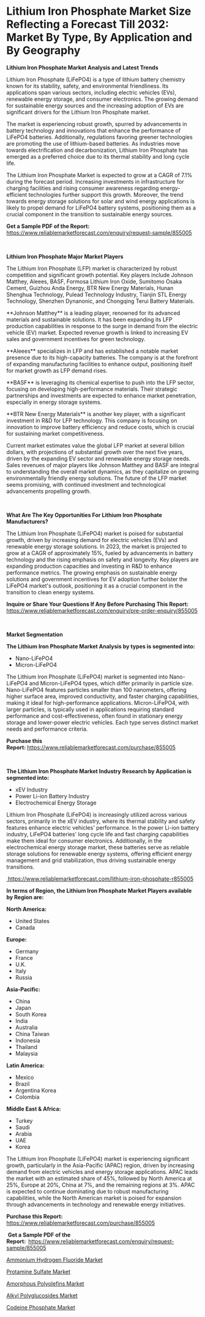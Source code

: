 <p><h1>Lithium Iron Phosphate Market Size Reflecting a Forecast Till 2032: Market By Type, By Application and By Geography</h1></p><p><strong>Lithium Iron Phosphate Market Analysis and Latest Trends</strong></p>
<p><p>Lithium Iron Phosphate (LiFePO4) is a type of lithium battery chemistry known for its stability, safety, and environmental friendliness. Its applications span various sectors, including electric vehicles (EVs), renewable energy storage, and consumer electronics. The growing demand for sustainable energy sources and the increasing adoption of EVs are significant drivers for the Lithium Iron Phosphate market.</p><p>The market is experiencing robust growth, spurred by advancements in battery technology and innovations that enhance the performance of LiFePO4 batteries. Additionally, regulations favoring greener technologies are promoting the use of lithium-based batteries. As industries move towards electrification and decarbonization, Lithium Iron Phosphate has emerged as a preferred choice due to its thermal stability and long cycle life.</p><p>The Lithium Iron Phosphate Market is expected to grow at a CAGR of 7.1% during the forecast period. Increasing investments in infrastructure for charging facilities and rising consumer awareness regarding energy-efficient technologies further support this growth. Moreover, the trend towards energy storage solutions for solar and wind energy applications is likely to propel demand for LiFePO4 battery systems, positioning them as a crucial component in the transition to sustainable energy sources.</p></p>
<p><strong>Get a Sample PDF of the Report:&nbsp;</strong> <a href="https://www.reliablemarketforecast.com/enquiry/request-sample/855005?utm_campaign=1144&utm_medium=2&utm_source=Github&utm_content=ia&utm_term=31032025&utm_id=lithium-iron-phosphate">https://www.reliablemarketforecast.com/enquiry/request-sample/855005</a></p>
<p>&nbsp;</p>
<p><strong>Lithium Iron Phosphate Major Market Players</strong></p>
<p><p>The Lithium Iron Phosphate (LFP) market is characterized by robust competition and significant growth potential. Key players include Johnson Matthey, Aleees, BASF, Formosa Lithium Iron Oxide, Sumitomo Osaka Cement, Guizhou Anda Energy, BTR New Energy Materials, Hunan Shenghua Technology, Pulead Technology Industry, Tianjin STL Energy Technology, Shenzhen Dynanonic, and Chongqing Terui Battery Materials.</p><p>**Johnson Matthey** is a leading player, renowned for its advanced materials and sustainable solutions. It has been expanding its LFP production capabilities in response to the surge in demand from the electric vehicle (EV) market. Expected revenue growth is linked to increasing EV sales and government incentives for green technology.</p><p>**Aleees** specializes in LFP and has established a notable market presence due to its high-capacity batteries. The company is at the forefront of expanding manufacturing facilities to enhance output, positioning itself for market growth as LFP demand rises.</p><p>**BASF** is leveraging its chemical expertise to push into the LFP sector, focusing on developing high-performance materials. Their strategic partnerships and investments are expected to enhance market penetration, especially in energy storage systems.</p><p>**BTR New Energy Materials** is another key player, with a significant investment in R&D for LFP technology. This company is focusing on innovation to improve battery efficiency and reduce costs, which is crucial for sustaining market competitiveness.</p><p>Current market estimates value the global LFP market at several billion dollars, with projections of substantial growth over the next five years, driven by the expanding EV sector and renewable energy storage needs. Sales revenues of major players like Johnson Matthey and BASF are integral to understanding the overall market dynamics, as they capitalize on growing environmentally friendly energy solutions. The future of the LFP market seems promising, with continued investment and technological advancements propelling growth.</p></p>
<p>&nbsp;</p>
<p><strong>What Are The Key Opportunities For Lithium Iron Phosphate Manufacturers?</strong></p>
<p><p>The Lithium Iron Phosphate (LiFePO4) market is poised for substantial growth, driven by increasing demand for electric vehicles (EVs) and renewable energy storage solutions. In 2023, the market is projected to grow at a CAGR of approximately 15%, fueled by advancements in battery technology and the rising emphasis on safety and longevity. Key players are expanding production capacities and investing in R&D to enhance performance metrics. The growing emphasis on sustainable energy solutions and government incentives for EV adoption further bolster the LiFePO4 market's outlook, positioning it as a crucial component in the transition to clean energy systems.</p></p>
<p><strong>Inquire or Share Your Questions If Any Before Purchasing This Report:</strong> <a href="https://www.reliablemarketforecast.com/enquiry/pre-order-enquiry/855005?utm_campaign=1144&utm_medium=2&utm_source=Github&utm_content=ia&utm_term=31032025&utm_id=lithium-iron-phosphate">https://www.reliablemarketforecast.com/enquiry/pre-order-enquiry/855005</a></p>
<p>&nbsp;</p>
<p><strong>Market Segmentation</strong></p>
<p><strong>The Lithium Iron Phosphate Market Analysis by types is segmented into:</strong></p>
<p><ul><li>Nano-LiFePO4</li><li>Micron-LiFePO4</li></ul></p>
<p><p>The Lithium Iron Phosphate (LiFePO4) market is segmented into Nano-LiFePO4 and Micron-LiFePO4 types, which differ primarily in particle size. Nano-LiFePO4 features particles smaller than 100 nanometers, offering higher surface area, improved conductivity, and faster charging capabilities, making it ideal for high-performance applications. Micron-LiFePO4, with larger particles, is typically used in applications requiring standard performance and cost-effectiveness, often found in stationary energy storage and lower-power electric vehicles. Each type serves distinct market needs and performance criteria.</p></p>
<p><strong>Purchase this Report:&nbsp;</strong><a href="https://www.reliablemarketforecast.com/purchase/855005?utm_campaign=1144&utm_medium=2&utm_source=Github&utm_content=ia&utm_term=31032025&utm_id=lithium-iron-phosphate">https://www.reliablemarketforecast.com/purchase/855005</a></p>
<p>&nbsp;</p>
<p><strong>The Lithium Iron Phosphate Market Industry Research by Application is segmented into:</strong></p>
<p><ul><li>xEV Industry</li><li>Power Li-ion Battery Industry</li><li>Electrochemical Energy Storage</li></ul></p>
<p><p>Lithium Iron Phosphate (LiFePO4) is increasingly utilized across various sectors, primarily in the xEV industry, where its thermal stability and safety features enhance electric vehicles' performance. In the power Li-ion battery industry, LiFePO4 batteries' long cycle life and fast charging capabilities make them ideal for consumer electronics. Additionally, in the electrochemical energy storage market, these batteries serve as reliable storage solutions for renewable energy systems, offering efficient energy management and grid stabilization, thus driving sustainable energy transitions.</p></p>
<p><a href="https://www.reliablemarketforecast.com/lithium-iron-phosphate-r855005?utm_campaign=1144&utm_medium=2&utm_source=Github&utm_content=ia&utm_term=31032025&utm_id=lithium-iron-phosphate">&nbsp;https://www.reliablemarketforecast.com/lithium-iron-phosphate-r855005</a></p>
<p><strong>In terms of Region, the Lithium Iron Phosphate Market Players available by Region are:</strong></p>
<p>
    <p> <strong> North America: </strong>
        <ul>
            <li>United States</li>
            <li>Canada</li>
        </ul>
        </p> 
    <p> <strong> Europe: </strong>
        <ul>
            <li>Germany</li>
            <li>France</li>
            <li>U.K.</li>
            <li>Italy</li>
            <li>Russia</li>
        </ul>
        </p> 
    <p> <strong> Asia-Pacific: </strong>
        <ul>
            <li>China</li>
            <li>Japan</li>
            <li>South Korea</li>
            <li>India</li>
            <li>Australia</li>
            <li>China Taiwan</li>
            <li>Indonesia</li>
            <li>Thailand</li>
            <li>Malaysia</li>
        </ul>
        </p> 
    <p> <strong> Latin America: </strong>
        <ul>
            <li>Mexico</li>
            <li>Brazil</li>
            <li>Argentina Korea</li>
            <li>Colombia</li>
        </ul>
        </p> 
    <p> <strong> Middle East & Africa: </strong>
        <ul>
            <li>Turkey</li>
            <li>Saudi</li>
            <li>Arabia</li>
            <li>UAE</li>
            <li>Korea</li>
        </ul>
    </p>
    </p>
<p><p>The Lithium Iron Phosphate (LiFePO4) market is experiencing significant growth, particularly in the Asia-Pacific (APAC) region, driven by increasing demand from electric vehicles and energy storage applications. APAC leads the market with an estimated share of 45%, followed by North America at 25%, Europe at 20%, China at 7%, and the remaining regions at 3%. APAC is expected to continue dominating due to robust manufacturing capabilities, while the North American market is poised for expansion through advancements in technology and renewable energy initiatives.</p></p>
<p><strong>Purchase this Report: </strong><a href="https://www.reliablemarketforecast.com/purchase/855005?utm_campaign=1144&utm_medium=2&utm_source=Github&utm_content=ia&utm_term=31032025&utm_id=lithium-iron-phosphate">https://www.reliablemarketforecast.com/purchase/855005</a></p>
<p>&nbsp;<strong>Get a Sample PDF of the Report:&nbsp;&nbsp;</strong><a href="https://www.reliablemarketforecast.com/enquiry/request-sample/855005?utm_campaign=1144&utm_medium=2&utm_source=Github&utm_content=ia&utm_term=31032025&utm_id=lithium-iron-phosphate">https://www.reliablemarketforecast.com/enquiry/request-sample/855005</a></p>
<p><strong></strong></p>
<p><p><a href="https://github.com/nontoengolo/Market-Research-Report-List-1/blob/main/ammonium-hydrogen-fluoride-market.md?utm_campaign=1144&utm_medium=2&utm_source=Github&utm_content=ia&utm_term=31032025&utm_id=lithium-iron-phosphate">Ammonium Hydrogen Fluoride Market</a></p><p><a href="https://github.com/signallaikun/Market-Research-Report-List-1/blob/main/protamine-sulfate-market.md?utm_campaign=1144&utm_medium=2&utm_source=Github&utm_content=ia&utm_term=31032025&utm_id=lithium-iron-phosphate">Protamine Sulfate Market</a></p><p><a href="https://github.com/pomasifilo/Market-Research-Report-List-1/blob/main/amorphous-polyolefins-market.md?utm_campaign=1144&utm_medium=2&utm_source=Github&utm_content=ia&utm_term=31032025&utm_id=lithium-iron-phosphate">Amorphous Polyolefins Market</a></p><p><a href="https://github.com/shefikagbons/Market-Research-Report-List-1/blob/main/alkyl-polyglucosides-market.md?utm_campaign=1144&utm_medium=2&utm_source=Github&utm_content=ia&utm_term=31032025&utm_id=lithium-iron-phosphate">Alkyl Polyglucosides Market</a></p><p><a href="https://github.com/avikalitesjj/Market-Research-Report-List-1/blob/main/codeine-phosphate-market.md?utm_campaign=1144&utm_medium=2&utm_source=Github&utm_content=ia&utm_term=31032025&utm_id=lithium-iron-phosphate">Codeine Phosphate Market</a></p></p>